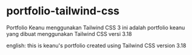 # portfolio-tailwind-css
Portfolio Keanu menggunakan Tailwind CSS 3
ini adalah portfolio keanu yang dibuat menggunakan Tailwind CSS versi 3.18

english:
this is keanu's portfolio created using Tailwind CSS version 3.18

